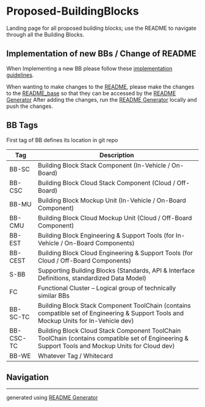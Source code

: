 # Proposed-BuildingBlocks

Landing page for all proposed building blocks; use the README to navigate through all the Building Blocks.

## Implementation of new BBs / Change of README

When Implementing a new BB please follow these [implementation guidelines](/other/utils/BB_Implementation_guideline.md).

When wanting to make changes to the [README](/README.md), please make the changes to the [README_base](/other/utils/README_base.md) so that they can be accessed by the [README Generator](/other/scripts/readme_generator.py) After adding the changes, run the [README Generator](/other/scripts/readme_generator.py) locally and push the changes.

## BB Tags


First tag of BB defines its location in git repo

|Tag|Description|
|----|----|
|BB-SC|Building Block Stack Component (In-Vehicle / On-Board)|
|BB-CSC|Building Block Cloud Stack Component (Cloud / Off-Board)|
|BB-MU|Building Block Mockup Unit (In-Vehicle / On-Board Component)|
|BB-CMU|Building Block Cloud Mockup Unit (Cloud / Off-Board Component)|
|BB-EST|Building Block Engineering & Support Tools (for In-Vehicle / On-Board Components)|
|BB-CEST|Building Block Cloud Engineering & Support Tools (for Cloud / Off-Board Components)|
|S-BB|Supporting Building Blocks (Standards, API & Interface Definitions, standardized Data Model)|
|FC|Functional Cluster – Logical group of technically similar BBs|
|BB-SC-TC|Building Block Stack Component ToolChain (contains compatible set of Engineering & Support Tools and Mockup Units for In-Vehicle dev)|
|BB-CSC-TC|Building Block Cloud Stack Component ToolChain ToolChain (contains compatible set of Engineering & Support Tools and Mockup Units for Cloud dev)|
|BB-WE|Whatever Tag / Whitecard|

## Navigation

***
generated using [README Generator](/other/scripts/readme_generator.py)

